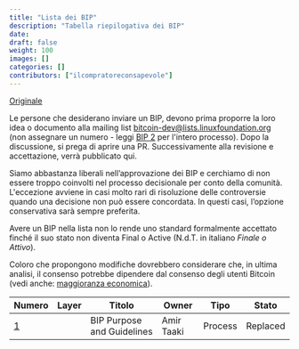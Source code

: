 ```yaml
---
title: "Lista dei BIP"
description: "Tabella riepilogativa dei BIP"
date: 
draft: false
weight: 100
images: []
categories: []
contributors: ["ilcompratoreconsapevole"]
---
```


[Originale](https://github.com/bitcoin/bips/blob/master/README.mediawiki)

Le persone che desiderano inviare un BIP, devono prima proporre la loro idea o documento alla mailing list [bitcoin-dev@lists.linuxfoundation.org](https://lists.linuxfoundation.org/mailman/listinfo/bitcoin-dev) (non assegnare un numero - leggi [BIP 2]() per l'intero processo). Dopo la discussione, si prega di aprire una PR. Successivamente alla revisione e accettazione, verrà pubblicato qui.

Siamo abbastanza liberali nell’approvazione dei BIP e cerchiamo di non essere troppo coinvolti nel processo decisionale per conto della comunità. L'eccezione avviene in casi molto rari di risoluzione delle controversie quando una decisione non può essere concordata. In questi casi, l’opzione conservativa sarà sempre preferita.

Avere un BIP nella lista non lo rende uno standard formalmente accettato finché il suo stato non diventa Final o Active (N.d.T. in italiano *Finale o Attivo*).

Coloro che propongono modifiche dovrebbero considerare che, in ultima analisi, il consenso potrebbe dipendere dal consenso degli utenti Bitcoin (vedi anche: [maggioranza economica](https://en.bitcoin.it/wiki/Economic_majority)).

| Numero                      | Layer | Titolo                     | Owner       | Tipo    | Stato    |
| --------------------------- | ----- | -------------------------- | ----------- | ------- | -------- |
| [1](/bitcoin/bips/bip-0001) |       | BIP Purpose and Guidelines | Amir Taaki  | Process | Replaced |
<!---
| [2](/bitcoin/bips/bip-0002) |       | BIP process, revised       | Luke Dashjr | Process | Active   |
-->
